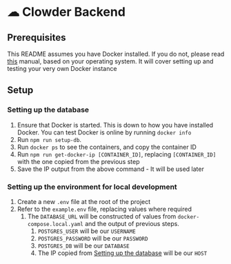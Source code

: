 # ☁ Clowder Backend

## Prerequisites  
This README assumes you have Docker installed. If you do not, please read [this](https://docs.docker.com/engine/install/) manual, based on your operating system. It will cover setting up and testing your very own Docker instance

## Setup
### Setting up the database

1. Ensure that Docker is started. This is down to how you have installed Docker. You can test Docker is online by running `docker info`
2. Run `npm run setup-db`.
3. Run `docker ps` to see the containers, and copy the container ID
4. Run `npm run get-docker-ip [CONTAINER_ID]`, replacing `[CONTAINER_ID]` with the one copied from the previous step
5. Save the IP output from the above command - It will be used later

### Setting up the environment for local development
1. Create a new `.env` file at the root of the project
2. Refer to the `example.env` file, replacing values where required
    1. The `DATABASE_URL` will be constructed of values from `docker-compose.local.yaml` and the output of previous steps.
        1. `POSTGRES_USER` will be our `USERNAME`
        2. `POSTGRES_PASSWORD` will be our `PASSWORD`
        3. `POSTGRES_DB` will be our `DATABASE`
        4. The IP copied from [Setting up the database](###-Setting-up-the-database) will be our `HOST`